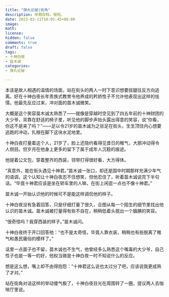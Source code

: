 ```yaml
---
title: "弹丸论破|街角"
description: 早期存档，很短。
date: 2023-03-11T18:05:45+08:00 
image: 
math: 
license: 
hidden: false
comments: true
draft: false
tags:
- 十神白夜
- 苗木诚
categories:
- 弹丸论破

---
```


本该是故人相遇的温情的场面，站在街头的两人一时下意识想要拔腿往反方向逃离。好在十神白夜长年贵族式教育令他养成的矜娇性子不允许他表现出这样的怯懦，他最先反应过来，冲对面的苗木诚微笑。

大概是这个笑容苗木诚太熟悉了——就像是穿越时空见到了四五年前的十神财团的大少爷，背靠在舒适的椅子里，听见他的脚步声抬头露出得意的笑容，说“你看，你这不是来了吗？”——足以令21岁的苗木诚为之驻足在街头，生生顶住内心想要逃跑的冲动，扎根在脚下这块水泥地里。

十神白夜打量着这个人，21岁了，脸上还隐约看得见昔日的稚气，大胆冲动得令人侧目。但岁月在他身上更多的留下了属于成年人沉稳的痕迹。

他提着公文包，穿着整齐的西装，领带打得很好看，大方得体。

“真意外，能在街头遇见十神君。”苗木诚一张口，却还是国中时期那样充满少年气的语调，这个认知让十神白夜忍不住想笑，但他忍住了，听着苗木诚说完下半句话。“毕竟十神君应该是坐在轿车里的人嘛，在街上闲逛一点也不像十神君。”

苗木诚一开始认识他的时候可不是能这样调侃他的样子。

十神白夜没有急着回答，只是仔细打量了很久，企图从每一个陌生的细节里找出他认识的苗木诚。苗木诚被打量得有些不自在，稍稍低着头抿出一个腼腆的笑容。

“很奇怪吗？我穿西装的样子。”苗木诚问。

十神白夜终于开口回答他：“也不是太奇怪，毕竟人靠衣装，稍稍也有些脱离了稚气和愚民庸俗的模样了。”

话里一点面子也不留，苗木诚也不生气，他曾经多么熟悉这个嘴毒的大少爷，自己性子也是一等一的好，他权当做是十神白夜一时不知说什么的反应。

想是这么想，嘴上却不由得抱怨：“十神君这么说也太过分了吧，应该说我更成熟了才对。”

站在街角对话这样的举动傻气极了，十神白夜目光在周围转了一圈，提议两人去咖啡厅里说。